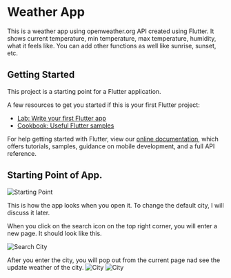 # Weather App

This is a weather app using openweather.org API created using Flutter. It shows current temperature, min temperature, max temperature, humidity, what it feels like. You can add other functions as well like sunrise, sunset, etc.
 
## Getting Started

This project is a starting point for a Flutter application.

A few resources to get you started if this is your first Flutter project:

- [Lab: Write your first Flutter app](https://flutter.dev/docs/get-started/codelab)
- [Cookbook: Useful Flutter samples](https://flutter.dev/docs/cookbook)

For help getting started with Flutter, view our
[online documentation](https://flutter.dev/docs), which offers tutorials,
samples, guidance on mobile development, and a full API reference.



## Starting Point of App.

![Starting Point](https://github.com/Volpone24/Weather-App-using-Flutter/blob/master/images/Capture1.JPG)


This is how the app looks when you open it. To change the default city, I will discuss it later.

When you click on the search icon on the top right corner, you will enter a new page. It should look like this.

![Search City](https://github.com/Volpone24/Weather-App-using-Flutter/blob/master/images/Capture2.JPG)

After you enter the city, you will pop out from the current page nad see the update weather of the city.
![City](https://github.com/Volpone24/Weather-App-using-Flutter/blob/master/images/Capture3.JPG)      ![City](https://github.com/Volpone24/Weather-App-using-Flutter/blob/master/images/Capture4.JPG)


 
